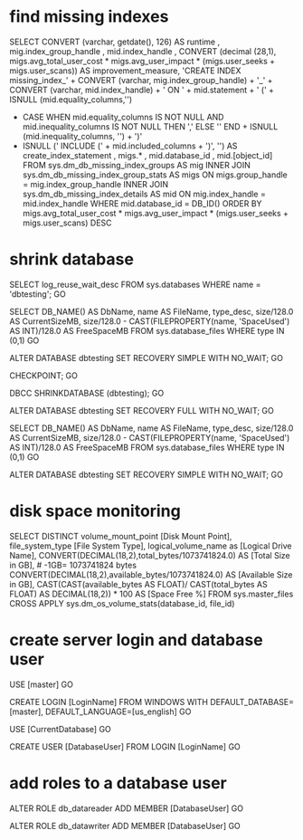 # find missing indexes
SELECT
CONVERT (varchar, getdate(), 126) AS runtime
, mig.index_group_handle
, mid.index_handle
, CONVERT (decimal (28,1), migs.avg_total_user_cost * migs.avg_user_impact *
(migs.user_seeks + migs.user_scans)) AS improvement_measure, 'CREATE INDEX missing_index_' + CONVERT (varchar, mig.index_group_handle) + '_' +
CONVERT (varchar, mid.index_handle) + ' ON ' + mid.statement + '
(' + ISNULL (mid.equality_columns,'')
+ CASE WHEN mid.equality_columns IS NOT NULL
AND mid.inequality_columns IS NOT NULL
THEN ',' ELSE '' END + ISNULL (mid.inequality_columns, '') + ')'
+ ISNULL (' INCLUDE (' + mid.included_columns + ')', '') AS
create_index_statement
, migs.*
, mid.database_id
, mid.[object_id]
FROM sys.dm_db_missing_index_groups AS mig
INNER JOIN sys.dm_db_missing_index_group_stats AS migs
ON migs.group_handle = mig.index_group_handle
INNER JOIN sys.dm_db_missing_index_details AS mid
ON mig.index_handle = mid.index_handle
WHERE mid.database_id = DB_ID()
ORDER BY migs.avg_total_user_cost * migs.avg_user_impact * (migs.user_seeks +
migs.user_scans) DESC


# shrink database
SELECT log_reuse_wait_desc
FROM sys.databases
WHERE name = 'dbtesting';
GO

SELECT DB_NAME() AS DbName,
	name AS FileName,
	type_desc,
	size/128.0 AS CurrentSizeMB,
	size/128.0 - CAST(FILEPROPERTY(name, 'SpaceUsed') AS INT)/128.0 AS FreeSpaceMB
FROM sys.database_files
WHERE type IN (0,1)
GO

ALTER DATABASE dbtesting SET RECOVERY SIMPLE WITH NO_WAIT;
GO

CHECKPOINT;
GO

DBCC SHRINKDATABASE (dbtesting);
GO

ALTER DATABASE dbtesting SET RECOVERY FULL WITH NO_WAIT;
GO

SELECT DB_NAME() AS DbName,
	name AS FileName,
	type_desc,
	size/128.0 AS CurrentSizeMB,
	size/128.0 - CAST(FILEPROPERTY(name, 'SpaceUsed') AS INT)/128.0 AS FreeSpaceMB
FROM sys.database_files
WHERE type IN (0,1)
GO

ALTER DATABASE dbtesting SET RECOVERY SIMPLE WITH NO_WAIT;
GO

# disk space monitoring
SELECT DISTINCT
volume_mount_point [Disk Mount Point],
file_system_type [File System Type],
logical_volume_name as [Logical Drive Name],
CONVERT(DECIMAL(18,2),total_bytes/1073741824.0) AS [Total Size in GB], # -1GB= 1073741824 bytes
CONVERT(DECIMAL(18,2),available_bytes/1073741824.0) AS [Available Size in GB],
CAST(CAST(available_bytes AS FLOAT)/ CAST(total_bytes AS FLOAT) AS
DECIMAL(18,2)) * 100 AS [Space Free %]
FROM sys.master_files
CROSS APPLY sys.dm_os_volume_stats(database_id, file_id)

#  create server login and database user
USE [master]
GO

CREATE LOGIN [LoginName] FROM WINDOWS WITH DEFAULT_DATABASE=[master], DEFAULT_LANGUAGE=[us_english]
GO

USE [CurrentDatabase]
GO

CREATE USER [DatabaseUser] FROM LOGIN [LoginName] 
GO

# add roles to a database user
ALTER ROLE db_datareader
ADD MEMBER [DatabaseUser]
GO

ALTER ROLE db_datawriter
ADD MEMBER [DatabaseUser]
GO